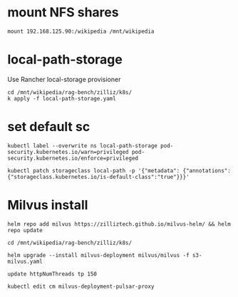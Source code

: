 # mount NFS shares

```
mount 192.168.125.90:/wikipedia /mnt/wikipedia

```

# local-path-storage

Use Rancher local-storage provisioner

```
cd /mnt/wikipedia/rag-bench/zilliz/k8s/
k apply -f local-path-storage.yaml
```

# set default sc

```
kubectl label --overwrite ns local-path-storage pod-security.kubernetes.io/warn=privileged pod-security.kubernetes.io/enforce=privileged

kubectl patch storageclass local-path -p '{"metadata": {"annotations":{"storageclass.kubernetes.io/is-default-class":"true"}}}'

```

# Milvus install 

```
helm repo add milvus https://zilliztech.github.io/milvus-helm/ && helm repo update

cd /mnt/wikipedia/rag-bench/zilliz/k8s/

helm upgrade --install milvus-deployment milvus/milvus -f s3-milvus.yaml 

update httpNumThreads tp 150 

kubectl edit cm milvus-deployment-pulsar-proxy

```
